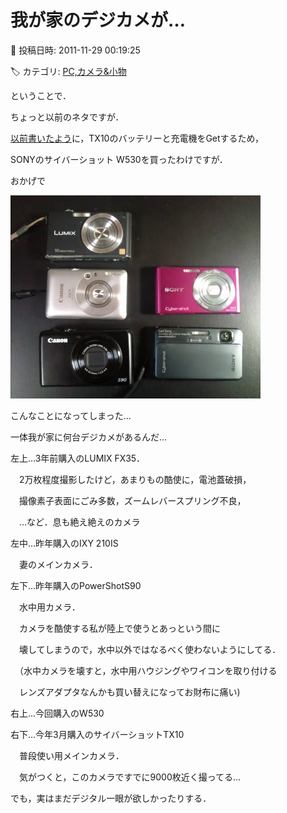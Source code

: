 # 我が家のデジカメが…

📅 投稿日時: 2011-11-29 00:19:25

🏷️ カテゴリ: [PC,カメラ&小物](c0d8caed13e597efe97b661a8ae56bed0.md)

ということで．


ちょっと以前のネタですが．





[以前書いたよう](e38787d602a04193de6393f34154f0b04.md)に，TX10のバッテリーと充電機をGetするため，


SONYのサイバーショット W530を買ったわけですが．





おかげで




![c54278fc7233904ad458d2d773c12942.jpg](images/c54278fc7233904ad458d2d773c12942.jpg)




こんなことになってしまった…





一体我が家に何台デジカメがあるんだ…





左上…3年前購入のLUMIX FX35．


　2万枚程度撮影したけど，あまりもの酷使に，電池蓋破損，


　撮像素子表面にごみ多数，ズームレバースプリング不良，


　…など．息も絶え絶えのカメラ





左中…昨年購入のIXY 210IS


　妻のメインカメラ．





左下…昨年購入のPowerShotS90 


　水中用カメラ．


　カメラを酷使する私が陸上で使うとあっという間に


　壊してしまうので，水中以外ではなるべく使わないようにしてる．


　（水中カメラを壊すと，水中用ハウジングやワイコンを取り付ける


　レンズアダプタなんかも買い替えになってお財布に痛い)





右上…今回購入のW530





右下…今年3月購入のサイバーショットTX10


　普段使い用メインカメラ．


　気がつくと，このカメラですでに9000枚近く撮ってる…





でも，実はまだデジタル一眼が欲しかったりする．
